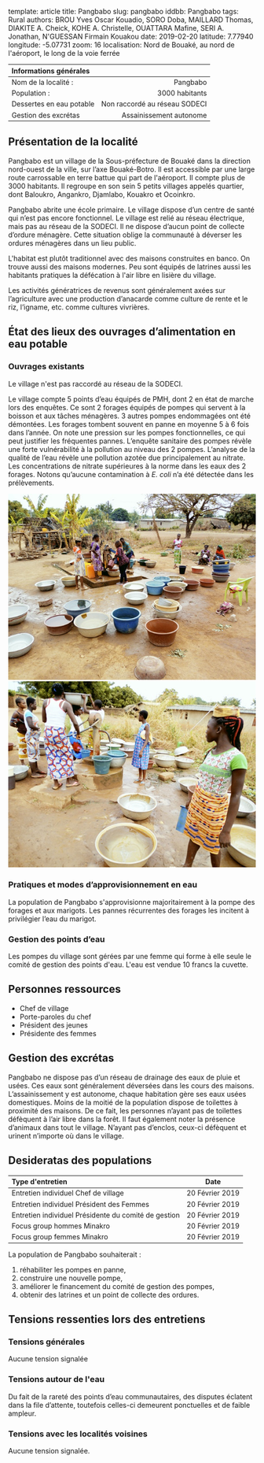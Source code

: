 template: article
title: Pangbabo
slug: pangbabo
iddbb: Pangbabo
tags: Rural
authors: BROU Yves Oscar Kouadio, SORO Doba, MAILLARD Thomas, DIAKITE A. Cheick, KOHE A. Christelle, OUATTARA Mafine, SERI A. Jonathan, N'GUESSAN Firmain Kouakou
date: 2019-02-20
latitude:  7.77940 
longitude: -5.07731 
zoom: 16
localisation: Nord de Bouaké, au nord de l'aéroport, le long de la voie ferrée




|Informations générales||
|:--|--:|
| Nom de la localité : | Pangbabo | 
| Population : | 3000 habitants | 
| Dessertes en eau potable | Non raccordé au réseau SODECI | 
| Gestion des excrétas | Assainissement autonome |



## Présentation de la localité
Pangbabo est un village de la Sous-préfecture de Bouaké dans la direction nord-ouest de la ville, sur l’axe Bouaké-Botro. Il est accessible par une large route carrossable en terre battue qui part de l'aéroport. Il compte plus de 3000 habitants. Il regroupe en son sein 5 petits villages appelés quartier, dont Baloukro, Angankro, Djamlabo, Kouakro et Ocoinkro.


Pangbabo abrite une école primaire. Le village dispose d’un centre de santé qui n’est pas encore fonctionnel. Le village est relié au réseau électrique, mais pas au réseau de la SODECI. Il ne dispose d’aucun point de collecte d’ordure ménagère. Cette situation oblige la communauté à déverser les ordures ménagères dans un lieu public.


L'habitat est plutôt traditionnel avec des maisons construites en banco. On trouve aussi des maisons modernes. Peu sont équipés de latrines aussi les habitants pratiques la défécation à l'air libre en lisière du village.


Les activités génératrices de revenus sont généralement axées sur l’agriculture avec une production d’anacarde comme culture de rente et le riz, l’igname, etc. comme cultures vivrières.


## État des lieux des ouvrages d’alimentation en eau potable

### Ouvrages existants
Le village n'est pas raccordé au réseau de la SODECI.


Le village compte 5 points d’eau équipés de PMH, dont 2 en état de marche lors des enquêtes. Ce sont 2 forages équipés de pompes qui servent à la boisson et aux tâches ménagères. 3 autres pompes endommagées ont été démontées. Les forages tombent souvent en panne en moyenne 5 à 6 fois dans l’année. On note une pression sur les pompes fonctionnelles, ce qui peut justifier les fréquentes pannes.
L’enquête sanitaire des pompes révèle une forte vulnérabilité à la pollution au niveau des 2 pompes. L’analyse de la qualité de l’eau révèle une pollution azotée due principalement au nitrate. Les concentrations de nitrate supérieures à la norme dans les eaux des 2 forages. Notons qu’aucune contamination à *E. coli* n’a été détectée dans les prélèvements.

![PMH](images/pangbabo1.jpg "PMH")
![PMH](images/pangbabo2.jpg "PMH")

### Pratiques et modes d’approvisionnement en eau 

La population de Pangbabo s'approvisionne majoritairement à la pompe des forages et aux marigots. Les pannes récurrentes des forages les incitent à privilégier l’eau du marigot.

### Gestion des points d’eau

Les pompes du village sont gérées par une femme qui forme à elle seule le comité de gestion des points d'eau. L'eau est vendue 10 francs la cuvette.

## Personnes ressources


* Chef de village 
* Porte-paroles du chef                               
* Président des jeunes 
* Présidente des femmes

## Gestion des excrétas

Pangbabo ne dispose pas d’un réseau de drainage des eaux de pluie et usées. Ces eaux sont généralement déversées dans les cours des maisons.
L’assainissement y est autonome, chaque habitation gère ses eaux usées domestiques. Moins de la moitié de la population dispose de toilettes à proximité des maisons. De ce fait, les personnes n’ayant pas de toilettes défèquent à l’air libre dans la forêt. Il faut également noter la présence d’animaux dans tout le village. N’ayant pas d’enclos, ceux-ci défèquent et urinent n’importe où dans le village.

## Desideratas des populations
| Type d'entretien | Date | 
| :-- | :--: | 
| Entretien individuel Chef de village |20 Février 2019| 
| Entretien individuel Président des Femmes|20 Février 2019| 
| Entretien individuel Présidente du comité de gestion|20 Février 2019| 
| Focus group hommes Minakro|20 Février 2019| 
| Focus group femmes Minakro|20 Février 2019| 

La population de Pangbabo souhaiterait :


1. réhabiliter les pompes en panne,
2. construire une nouvelle pompe,
3. améliorer le financement du comité de gestion des pompes,
4. obtenir des latrines et un point de collecte des ordures.


## Tensions ressenties lors des entretiens

### Tensions générales
Aucune tension signalée

### Tensions autour de l'eau
Du fait de la rareté des points d’eau communautaires, des disputes éclatent dans la file d’attente, toutefois celles-ci demeurent ponctuelles et de faible ampleur.

### Tensions avec les localités voisines
Aucune tension signalée.

